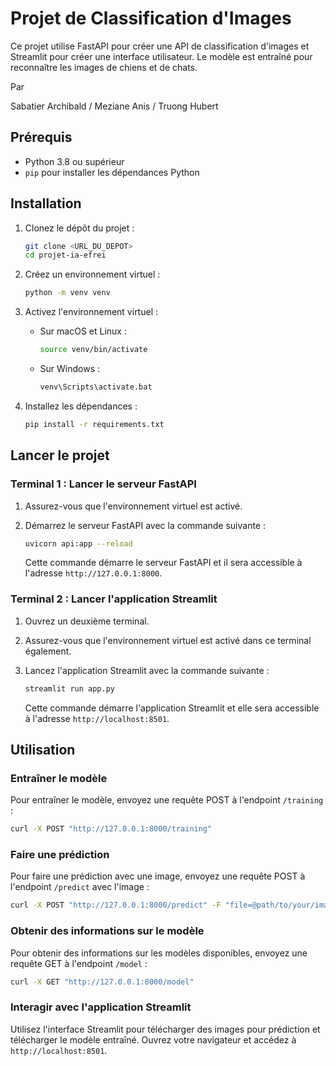 
# Projet de Classification d'Images

Ce projet utilise FastAPI pour créer une API de classification d'images et Streamlit pour créer une interface utilisateur. Le modèle est entraîné pour reconnaître les images de chiens et de chats.

Par

Sabatier Archibald /
Meziane Anis /
Truong Hubert

## Prérequis

- Python 3.8 ou supérieur
- `pip` pour installer les dépendances Python

## Installation

1. Clonez le dépôt du projet :

   ```bash
   git clone <URL_DU_DEPOT>
   cd projet-ia-efrei
   ```

2. Créez un environnement virtuel :

   ```bash
   python -m venv venv
   ```

3. Activez l'environnement virtuel :

   - Sur macOS et Linux :

     ```bash
     source venv/bin/activate
     ```

   - Sur Windows :

     ```bash
     venv\Scripts\activate.bat
     ```

4. Installez les dépendances :

   ```bash
   pip install -r requirements.txt
   ```

## Lancer le projet

### Terminal 1 : Lancer le serveur FastAPI

1. Assurez-vous que l'environnement virtuel est activé.
2. Démarrez le serveur FastAPI avec la commande suivante :

   ```bash
   uvicorn api:app --reload
   ```

   Cette commande démarre le serveur FastAPI et il sera accessible à l'adresse `http://127.0.0.1:8000`.

### Terminal 2 : Lancer l'application Streamlit

1. Ouvrez un deuxième terminal.
2. Assurez-vous que l'environnement virtuel est activé dans ce terminal également.
3. Lancez l'application Streamlit avec la commande suivante :

   ```bash
   streamlit run app.py
   ```

   Cette commande démarre l'application Streamlit et elle sera accessible à l'adresse `http://localhost:8501`.

## Utilisation

### Entraîner le modèle

Pour entraîner le modèle, envoyez une requête POST à l'endpoint `/training` :

```bash
curl -X POST "http://127.0.0.1:8000/training"
```

### Faire une prédiction

Pour faire une prédiction avec une image, envoyez une requête POST à l'endpoint `/predict` avec l'image :

```bash
curl -X POST "http://127.0.0.1:8000/predict" -F "file=@path/to/your/image.jpg"
```

### Obtenir des informations sur le modèle

Pour obtenir des informations sur les modèles disponibles, envoyez une requête GET à l'endpoint `/model` :

```bash
curl -X GET "http://127.0.0.1:8000/model"
```

### Interagir avec l'application Streamlit

Utilisez l'interface Streamlit pour télécharger des images pour prédiction et télécharger le modèle entraîné. Ouvrez votre navigateur et accédez à `http://localhost:8501`.
